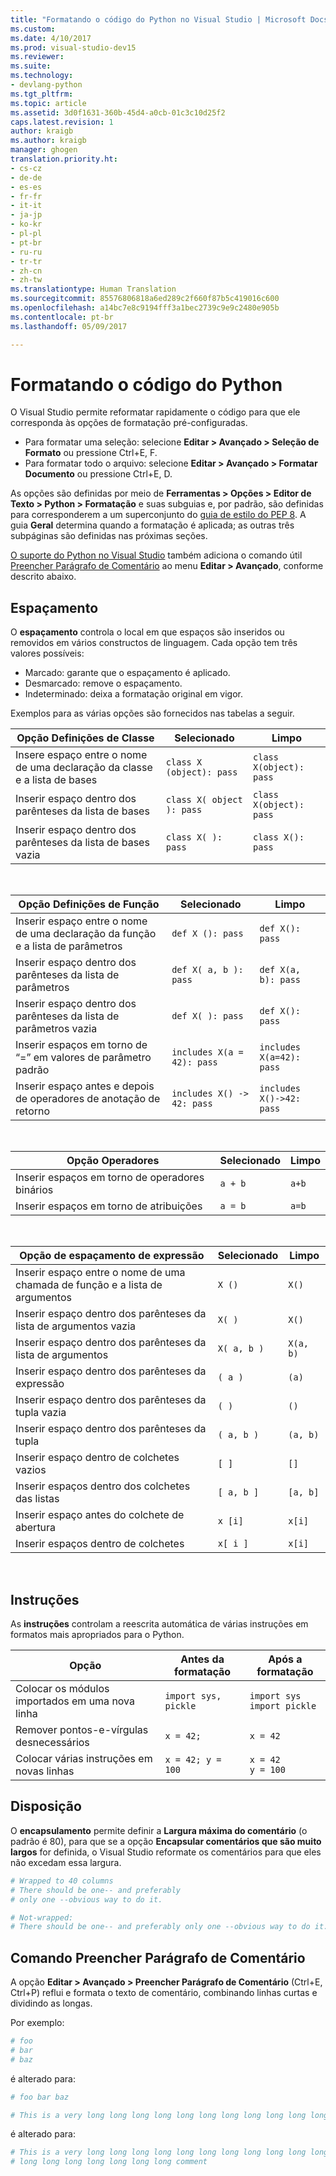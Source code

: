 ```yaml
---
title: "Formatando o código do Python no Visual Studio | Microsoft Docs"
ms.custom: 
ms.date: 4/10/2017
ms.prod: visual-studio-dev15
ms.reviewer: 
ms.suite: 
ms.technology:
- devlang-python
ms.tgt_pltfrm: 
ms.topic: article
ms.assetid: 3d0f1631-360b-45d4-a0cb-01c3c10d25f2
caps.latest.revision: 1
author: kraigb
ms.author: kraigb
manager: ghogen
translation.priority.ht:
- cs-cz
- de-de
- es-es
- fr-fr
- it-it
- ja-jp
- ko-kr
- pl-pl
- pt-br
- ru-ru
- tr-tr
- zh-cn
- zh-tw
ms.translationtype: Human Translation
ms.sourcegitcommit: 85576806818a6ed289c2f660f87b5c419016c600
ms.openlocfilehash: a14bc7e8c9194fff3a1bec2739c9e9c2480e905b
ms.contentlocale: pt-br
ms.lasthandoff: 05/09/2017

---
```


# <a name="formatting-python-code"></a>Formatando o código do Python

O Visual Studio permite reformatar rapidamente o código para que ele corresponda às opções de formatação pré-configuradas.

- Para formatar uma seleção: selecione **Editar > Avançado > Seleção de Formato** ou pressione Ctrl+E, F.
- Para formatar todo o arquivo: selecione **Editar > Avançado > Formatar Documento** ou pressione Ctrl+E, D.

As opções são definidas por meio de **Ferramentas > Opções > Editor de Texto > Python > Formatação** e suas subguias e, por padrão, são definidas para corresponderem a um superconjunto do [guia de estilo do PEP 8](http://www.python.org/dev/peps/pep-0008/). A guia **Geral** determina quando a formatação é aplicada; as outras três subpáginas são definidas nas próximas seções.

[O suporte do Python no Visual Studio](installation.md) também adiciona o comando útil [Preencher Parágrafo de Comentário](#fill-comment-paragraph-command) ao menu **Editar > Avançado**, conforme descrito abaixo.

## <a name="spacing"></a>Espaçamento

O **espaçamento** controla o local em que espaços são inseridos ou removidos em vários constructos de linguagem. Cada opção tem três valores possíveis:

- Marcado: garante que o espaçamento é aplicado.
- Desmarcado: remove o espaçamento.
- Indeterminado: deixa a formatação original em vigor.

Exemplos para as várias opções são fornecidos nas tabelas a seguir.

| Opção Definições de Classe | Selecionado | Limpo |
| --- | --- | --- | 
| Insere espaço entre o nome de uma declaração da classe e a lista de bases | `class X (object): pass` | `class X(object): pass` | 
| Inserir espaço dentro dos parênteses da lista de bases | `class X( object ): pass` | `class X(object): pass` |
| Inserir espaço dentro dos parênteses da lista de bases vazia | `class X( ): pass` | `class X(): pass` |

<br/>

| Opção Definições de Função | Selecionado | Limpo |
| --- | --- | --- |
| Inserir espaço entre o nome de uma declaração da função e a lista de parâmetros | `def X (): pass` | `def X(): pass` | 
| Inserir espaço dentro dos parênteses da lista de parâmetros | `def X( a, b ): pass` | `def X(a, b): pass` |
| Inserir espaço dentro dos parênteses da lista de parâmetros vazia | `def X( ): pass` | `def X(): pass` |
| Inserir espaços em torno de “=” em valores de parâmetro padrão | `includes X(a = 42): pass` | `includes X(a=42): pass` |
| Inserir espaço antes e depois de operadores de anotação de retorno | `includes X() -> 42: pass` | `includes X()->42: pass` |

<br/>

| Opção Operadores | Selecionado | Limpo |
| --- | --- | --- |
| Inserir espaços em torno de operadores binários | `a + b` | `a+b` |
| Inserir espaços em torno de atribuições | `a = b` | `a=b` |

<br/>

| Opção de espaçamento de expressão | Selecionado | Limpo |
| --- | --- | --- |
| Inserir espaço entre o nome de uma chamada de função e a lista de argumentos | `X ()` | `X()` |
| Inserir espaço dentro dos parênteses da lista de argumentos vazia | `X( )` | `X()` |
| Inserir espaço dentro dos parênteses da lista de argumentos | `X( a, b )` | `X(a, b)` |
| Inserir espaço dentro dos parênteses da expressão | `( a )` | `(a)` |
| Inserir espaço dentro dos parênteses da tupla vazia | `( )` | `()` |
| Inserir espaço dentro dos parênteses da tupla | `( a, b )` | `(a, b)` |
| Inserir espaço dentro de colchetes vazios | `[ ]` | `[]` |
| Inserir espaços dentro dos colchetes das listas | `[ a, b ]` | `[a, b]` |
| Inserir espaço antes do colchete de abertura | `x [i]` | `x[i]` |
| Inserir espaços dentro de colchetes | `x[ i ]` | `x[i]` |

<br/>

## <a name="statements"></a>Instruções

As **instruções** controlam a reescrita automática de várias instruções em formatos mais apropriados para o Python.

| Opção | Antes da formatação | Após a formatação |
| --- | --- | --- |
| Colocar os módulos importados em uma nova linha | `import sys, pickle` | `import sys`<br/>`import pickle` |
| Remover pontos-e-vírgulas desnecessários | `x = 42;` | `x = 42` |
| Colocar várias instruções em novas linhas | `x = 42; y = 100` | `x = 42`<br/>`y = 100` |


## <a name="wrapping"></a>Disposição

O **encapsulamento** permite definir a **Largura máxima do comentário** (o padrão é 80), para que se a opção **Encapsular comentários que são muito largos** for definida, o Visual Studio reformate os comentários para que eles não excedam essa largura.

```python
# Wrapped to 40 columns
# There should be one-- and preferably
# only one --obvious way to do it.
```

```python
# Not-wrapped:
# There should be one-- and preferably only one --obvious way to do it.
```



## <a name="fill-comment-paragraph-command"></a>Comando Preencher Parágrafo de Comentário

A opção **Editar > Avançado > Preencher Parágrafo de Comentário** (Ctrl+E, Ctrl+P) reflui e formata o texto de comentário, combinando linhas curtas e dividindo as longas.

Por exemplo:

```python
# foo 
# bar
# baz
```

é alterado para:

```python
# foo bar baz
```

```python
# This is a very long long long long long long long long long long long long long long long long long long long comment
```

é alterado para:

```python
# This is a very long long long long long long long long long long long long
# long long long long long long long comment
```
